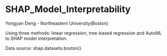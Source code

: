 # SHAP_Model_Interpretability

Yongyan Deng - Northeastern University(Boston)

Using three methods: linear regression, tree-based regression and AutoML to SHAP model interpretation.

Data source: shap.datasets.boston()